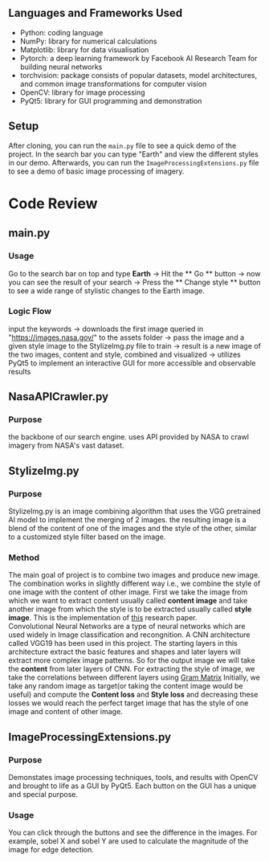 ## Languages and Frameworks Used 
  * Python: coding language
  * NumPy: library for numerical calculations
  * Matplotlib: library for data visualisation
  * Pytorch: a deep learning framework by Facebook AI Research Team for building neural networks
  * torchvision: package consists of popular datasets, model architectures, and common image transformations for computer vision
  * OpenCV: library for image processing
  * PyQt5: library for GUI programming and demonstration

## Setup
  After cloning, you can run the `main.py` file to see a quick demo of the project. In the search bar you can type "Earth" and view the different styles in our demo. Afterwards, you can run the `ImageProcessingExtensions.py` file to see a demo of basic image processing of imagery. 


# Code Review

  ## main.py
   ### **Usage**
   Go to the search bar on top and type **Earth**  &#8594; Hit the ** Go ** button  &#8594; now you can see the result of your search  &#8594; Press the ** Change style ** button to see a wide range of stylistic changes to the Earth image. 

   ### **Logic Flow**
   input the keywords &#8594;  downloads the first image queried in "https://images.nasa.gov/" to the assets folder  &#8594;  pass the image and a given style image to the StylizeImg.py file to train &#8594; result is a new image of the two images, content and style, combined and visualized  &#8594;  utilizes PyQt5 to implement an interactive GUI for more accessible and observable results


 ## NasaAPICrawler.py

   ### **Purpose**
   the backbone of our search engine. uses API provided by NASA to crawl imagery from NASA's vast dataset.  


 ## StylizeImg.py

   ### **Purpose**
   StylizeImg.py is an image combining algorithm that uses the VGG pretrained AI model to implement the merging of 2 images. the resulting image is a blend of the content of one of the images and the style of the other, similar to a customized style filter based on the image. 

   ### **Method**
   The main goal of project is to combine two images and produce new image. The combination works in slightly different way i.e., we combine the style of one image with the content of other image. First we take the image from which we want to extract content usually called <b>content image</b> and take another image from which the style is to be extracted usually called **style image**. This is the implementation of [this](https://arxiv.org/pdf/1508.06576.pdf) research paper.  
    Convolutional Neural Networks are a type of neural networks which are used widely in Image classification and recongnition. A CNN architecture called VGG19 has been used in this project. The starting layers in this architecture extract the basic features and shapes and later layers will extract more complex image patterns. So for the output image we will take the **content** from later layers of CNN. For extracting the style of image, we take the correlations between different layers using [Gram Matrix](https://en.wikipedia.org/wiki/Gramian_matrix)
    Initially, we take any random image as target(or taking the content image would be useful) and compute the **Content loss** and **Style loss** and decreasing these losses we would reach the perfect target image that has the style of one image and content of other image.


 ## ImageProcessingExtensions.py

   ### **Purpose**
   Demonstates image processing techniques, tools, and results with OpenCV and brought to life as a GUI by PyQt5. Each button on the GUI has a unique and special purpose. 

   ### **Usage**
   You can click through the buttons and see the difference in the images. For example, sobel X and sobel Y are used to calculate the magnitude of the image for edge detection. 


 
